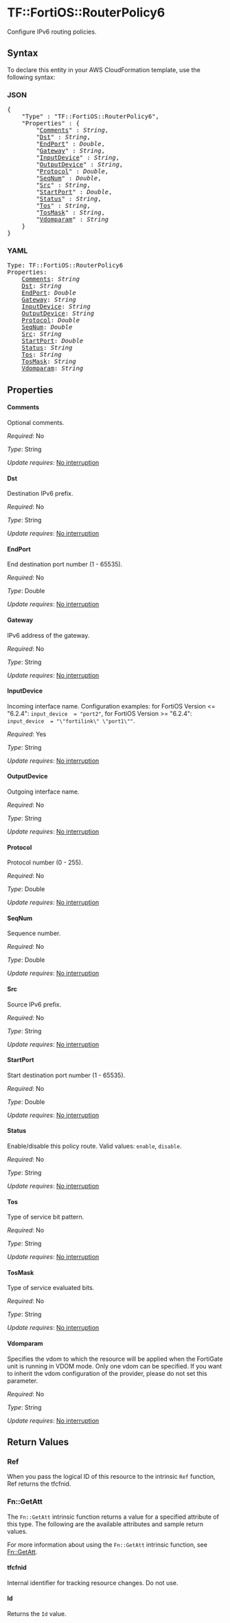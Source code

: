 # TF::FortiOS::RouterPolicy6

Configure IPv6 routing policies.

## Syntax

To declare this entity in your AWS CloudFormation template, use the following syntax:

### JSON

<pre>
{
    "Type" : "TF::FortiOS::RouterPolicy6",
    "Properties" : {
        "<a href="#comments" title="Comments">Comments</a>" : <i>String</i>,
        "<a href="#dst" title="Dst">Dst</a>" : <i>String</i>,
        "<a href="#endport" title="EndPort">EndPort</a>" : <i>Double</i>,
        "<a href="#gateway" title="Gateway">Gateway</a>" : <i>String</i>,
        "<a href="#inputdevice" title="InputDevice">InputDevice</a>" : <i>String</i>,
        "<a href="#outputdevice" title="OutputDevice">OutputDevice</a>" : <i>String</i>,
        "<a href="#protocol" title="Protocol">Protocol</a>" : <i>Double</i>,
        "<a href="#seqnum" title="SeqNum">SeqNum</a>" : <i>Double</i>,
        "<a href="#src" title="Src">Src</a>" : <i>String</i>,
        "<a href="#startport" title="StartPort">StartPort</a>" : <i>Double</i>,
        "<a href="#status" title="Status">Status</a>" : <i>String</i>,
        "<a href="#tos" title="Tos">Tos</a>" : <i>String</i>,
        "<a href="#tosmask" title="TosMask">TosMask</a>" : <i>String</i>,
        "<a href="#vdomparam" title="Vdomparam">Vdomparam</a>" : <i>String</i>
    }
}
</pre>

### YAML

<pre>
Type: TF::FortiOS::RouterPolicy6
Properties:
    <a href="#comments" title="Comments">Comments</a>: <i>String</i>
    <a href="#dst" title="Dst">Dst</a>: <i>String</i>
    <a href="#endport" title="EndPort">EndPort</a>: <i>Double</i>
    <a href="#gateway" title="Gateway">Gateway</a>: <i>String</i>
    <a href="#inputdevice" title="InputDevice">InputDevice</a>: <i>String</i>
    <a href="#outputdevice" title="OutputDevice">OutputDevice</a>: <i>String</i>
    <a href="#protocol" title="Protocol">Protocol</a>: <i>Double</i>
    <a href="#seqnum" title="SeqNum">SeqNum</a>: <i>Double</i>
    <a href="#src" title="Src">Src</a>: <i>String</i>
    <a href="#startport" title="StartPort">StartPort</a>: <i>Double</i>
    <a href="#status" title="Status">Status</a>: <i>String</i>
    <a href="#tos" title="Tos">Tos</a>: <i>String</i>
    <a href="#tosmask" title="TosMask">TosMask</a>: <i>String</i>
    <a href="#vdomparam" title="Vdomparam">Vdomparam</a>: <i>String</i>
</pre>

## Properties

#### Comments

Optional comments.

_Required_: No

_Type_: String

_Update requires_: [No interruption](https://docs.aws.amazon.com/AWSCloudFormation/latest/UserGuide/using-cfn-updating-stacks-update-behaviors.html#update-no-interrupt)

#### Dst

Destination IPv6 prefix.

_Required_: No

_Type_: String

_Update requires_: [No interruption](https://docs.aws.amazon.com/AWSCloudFormation/latest/UserGuide/using-cfn-updating-stacks-update-behaviors.html#update-no-interrupt)

#### EndPort

End destination port number (1 - 65535).

_Required_: No

_Type_: Double

_Update requires_: [No interruption](https://docs.aws.amazon.com/AWSCloudFormation/latest/UserGuide/using-cfn-updating-stacks-update-behaviors.html#update-no-interrupt)

#### Gateway

IPv6 address of the gateway.

_Required_: No

_Type_: String

_Update requires_: [No interruption](https://docs.aws.amazon.com/AWSCloudFormation/latest/UserGuide/using-cfn-updating-stacks-update-behaviors.html#update-no-interrupt)

#### InputDevice

Incoming interface name. Configuration examples: for FortiOS Version <= "6.2.4": `input_device  = "port2"`, for FortiOS Version >= "6.2.4": `input_device  = "\"fortilink\" \"port1\""`.

_Required_: Yes

_Type_: String

_Update requires_: [No interruption](https://docs.aws.amazon.com/AWSCloudFormation/latest/UserGuide/using-cfn-updating-stacks-update-behaviors.html#update-no-interrupt)

#### OutputDevice

Outgoing interface name.

_Required_: No

_Type_: String

_Update requires_: [No interruption](https://docs.aws.amazon.com/AWSCloudFormation/latest/UserGuide/using-cfn-updating-stacks-update-behaviors.html#update-no-interrupt)

#### Protocol

Protocol number (0 - 255).

_Required_: No

_Type_: Double

_Update requires_: [No interruption](https://docs.aws.amazon.com/AWSCloudFormation/latest/UserGuide/using-cfn-updating-stacks-update-behaviors.html#update-no-interrupt)

#### SeqNum

Sequence number.

_Required_: No

_Type_: Double

_Update requires_: [No interruption](https://docs.aws.amazon.com/AWSCloudFormation/latest/UserGuide/using-cfn-updating-stacks-update-behaviors.html#update-no-interrupt)

#### Src

Source IPv6 prefix.

_Required_: No

_Type_: String

_Update requires_: [No interruption](https://docs.aws.amazon.com/AWSCloudFormation/latest/UserGuide/using-cfn-updating-stacks-update-behaviors.html#update-no-interrupt)

#### StartPort

Start destination port number (1 - 65535).

_Required_: No

_Type_: Double

_Update requires_: [No interruption](https://docs.aws.amazon.com/AWSCloudFormation/latest/UserGuide/using-cfn-updating-stacks-update-behaviors.html#update-no-interrupt)

#### Status

Enable/disable this policy route. Valid values: `enable`, `disable`.

_Required_: No

_Type_: String

_Update requires_: [No interruption](https://docs.aws.amazon.com/AWSCloudFormation/latest/UserGuide/using-cfn-updating-stacks-update-behaviors.html#update-no-interrupt)

#### Tos

Type of service bit pattern.

_Required_: No

_Type_: String

_Update requires_: [No interruption](https://docs.aws.amazon.com/AWSCloudFormation/latest/UserGuide/using-cfn-updating-stacks-update-behaviors.html#update-no-interrupt)

#### TosMask

Type of service evaluated bits.

_Required_: No

_Type_: String

_Update requires_: [No interruption](https://docs.aws.amazon.com/AWSCloudFormation/latest/UserGuide/using-cfn-updating-stacks-update-behaviors.html#update-no-interrupt)

#### Vdomparam

Specifies the vdom to which the resource will be applied when the FortiGate unit is running in VDOM mode. Only one vdom can be specified. If you want to inherit the vdom configuration of the provider, please do not set this parameter.

_Required_: No

_Type_: String

_Update requires_: [No interruption](https://docs.aws.amazon.com/AWSCloudFormation/latest/UserGuide/using-cfn-updating-stacks-update-behaviors.html#update-no-interrupt)

## Return Values

### Ref

When you pass the logical ID of this resource to the intrinsic `Ref` function, Ref returns the tfcfnid.

### Fn::GetAtt

The `Fn::GetAtt` intrinsic function returns a value for a specified attribute of this type. The following are the available attributes and sample return values.

For more information about using the `Fn::GetAtt` intrinsic function, see [Fn::GetAtt](https://docs.aws.amazon.com/AWSCloudFormation/latest/UserGuide/intrinsic-function-reference-getatt.html).

#### tfcfnid

Internal identifier for tracking resource changes. Do not use.

#### Id

Returns the <code>Id</code> value.

